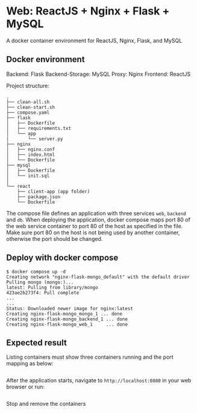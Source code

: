 # Web: ReactJS + Nginx + Flask + MySQL
A docker container environment for ReactJS, Nginx, Flask, and MySQL

## Docker environment
Backend: Flask 
Backend-Storage: MySQL
Proxy: Nginx
Frontend: ReactJS

Project structure:
```
.
├── clean-all.sh
├── clean-start.sh
├── compose.yaml
├── flask
│   ├── Dockerfile
│   ├── requirements.txt
│   └── app
|       └── server.py
├── nginx
│   ├── nginx.conf
│   ├── index.html
│   └── Dockerfile
├── mysql
│   ├── Dockerfile
│   └── init.sql
│ 
└── react
    ├── client-app (app folder)
    ├── package.json
    └── Dockerfile
```

The compose file defines an application with three services `web`, `backend` and `db`.
When deploying the application, docker compose maps port 80 of the web service container to port 80 of the host as specified in the file.
Make sure port 80 on the host is not being used by another container, otherwise the port should be changed.

## Deploy with docker compose

```
$ docker compose up -d
Creating network "nginx-flask-mongo_default" with the default driver
Pulling mongo (mongo:)...
latest: Pulling from library/mongo
423ae2b273f4: Pull complete
...
...
Status: Downloaded newer image for nginx:latest
Creating nginx-flask-mongo_mongo_1 ... done
Creating nginx-flask-mongo_backend_1 ... done
Creating nginx-flask-mongo_web_1     ... done

```

## Expected result

Listing containers must show three containers running and the port mapping as below:
```

```

After the application starts, navigate to `http://localhost:8080` in your web browser or run:
```

```

Stop and remove the containers
```

```